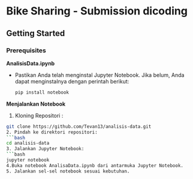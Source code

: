 # Bike Sharing - Submission dicoding

## Getting Started

### Prerequisites

**AnalisisData.ipynb**
- Pastikan Anda telah menginstal Jupyter Notebook. Jika belum, Anda dapat menginstalnya dengan perintah berikut:

  ```bash
  pip install notebook

**Menjalankan Notebook**
1. Kloning Repositori :
```bash
git clone https://github.com/Tevan13/analisis-data.git
2. Pindah ke direktori repositori:
```bash
cd analisis-data
3. Jalankan Jupyter Notebook:
```bash
jupyter notebook
4.Buka notebook AnalisaData.ipynb dari antarmuka Jupyter Notebook.
5. Jalankan sel-sel notebook sesuai kebutuhan.
